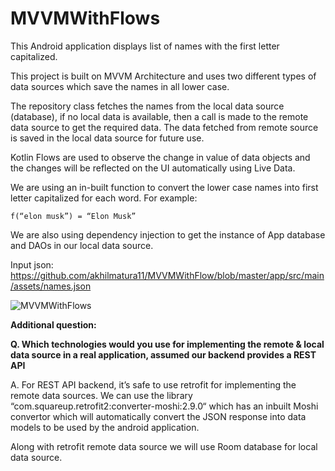 # MVVMWithFlows

This Android application displays list of names with the first letter capitalized.

This project is built on MVVM Architecture and uses two different types of data sources which save the names in all lower case. 

The repository class fetches the names from the local data source (database), if no local data is available, then a call is made to the remote data source to get the required data. The data fetched from remote source is saved in the local data source for future use.

Kotlin Flows are used to observe the change in value of data objects and the changes will be reflected on the UI automatically using Live Data.

We are using an in-built function to convert the lower case names into first letter capitalized for each word. For example: 

    f(“elon musk”) = “Elon Musk”

We are also using dependency injection to get the instance of App database and DAOs in our local data source.

Input json: https://github.com/akhilmatura11/MVVMWithFlow/blob/master/app/src/main/assets/names.json

![MVVMWithFlows](https://user-images.githubusercontent.com/94434188/168579386-ba7b4819-9bd8-4648-8fc3-7db761e5344f.png)


**Additional question:**

**Q. Which technologies would you use for implementing the remote & local data source in a real application, assumed our backend provides a REST API**

A. For REST API backend, it’s safe to use retrofit for implementing the remote data sources. We can use the library “com.squareup.retrofit2:converter-moshi:2.9.0“ which has an inbuilt Moshi convertor which will automatically convert the JSON response into data models to be used by the android application.

Along with retrofit remote data source we will use Room database for local data source. 

